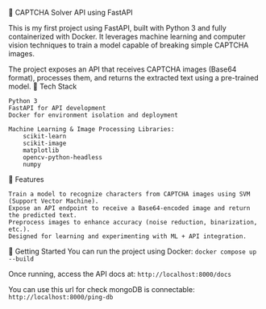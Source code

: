 🧠 CAPTCHA Solver API using FastAPI

This is my first project using FastAPI, built with Python 3 and fully containerized with Docker. It leverages machine learning and computer vision techniques to train a model capable of breaking simple CAPTCHA images.

The project exposes an API that receives CAPTCHA images (Base64 format), processes them, and returns the extracted text using a pre-trained model.
🔧 Tech Stack

    Python 3
    FastAPI for API development
    Docker for environment isolation and deployment

    Machine Learning & Image Processing Libraries:
        scikit-learn
        scikit-image
        matplotlib
        opencv-python-headless
        numpy

📌 Features

    Train a model to recognize characters from CAPTCHA images using SVM (Support Vector Machine).
    Expose an API endpoint to receive a Base64-encoded image and return the predicted text.
    Preprocess images to enhance accuracy (noise reduction, binarization, etc.).
    Designed for learning and experimenting with ML + API integration.

🚀 Getting Started
You can run the project using Docker:
`docker compose up --build`

Once running, access the API docs at:
`http://localhost:8000/docs`

You can use this url for check mongoDB is connectable:
`http://localhost:8000/ping-db`